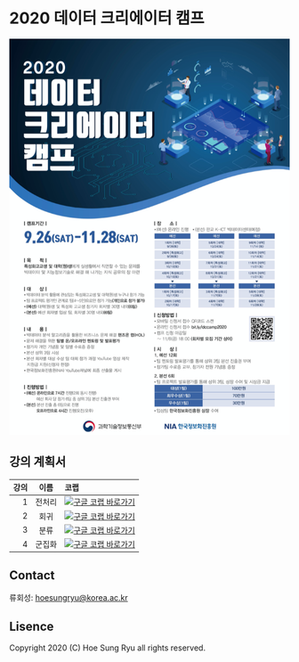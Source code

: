 # 2020 데이터 크리에이터 캠프
![](./img/poster.png)

## 강의 계획서
|강의|이름|코랩|
|--:|:---:|:---|
|1 |전처리|<a target="_blank" href="https://drive.google.com/file/d/1hj2UxQ4DPWBDYL1IyhQQoszZoDp4cx4v/view?usp=sharing"><img src="https://www.tensorflow.org/images/colab_logo_32px.png" />구글 코랩 바로가기</a>|
|2 |회귀| <a target="_blank" href="https://drive.google.com/file/d/1jqtfiYlZ6TC9DBGmwWtYfr-3P8p78lHt/view?usp=sharing"><img src="https://www.tensorflow.org/images/colab_logo_32px.png" />구글 코랩 바로가기</a> |
|3 |분류| <a target="_blank" href="https://drive.google.com/file/d/1G_1BS84KuqqDjCBxAZv5VK0ZjWjp5Cz3/view?usp=sharing"><img src="https://www.tensorflow.org/images/colab_logo_32px.png" />구글 코랩 바로가기</a>|
|4 |군집화 | <a target="_blank" href="https://drive.google.com/file/d/114WTgfoDRNBn3Q6bhRL_qrjn0p_2WucK/view?usp=sharing"><img src="https://www.tensorflow.org/images/colab_logo_32px.png" />구글 코랩 바로가기</a>|



## Contact
류회성: hoesungryu@korea.ac.kr

## Lisence
Copyright 2020 (C) Hoe Sung Ryu all rights reserved. 
